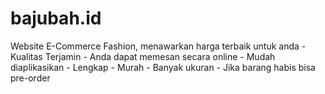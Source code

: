 # bajubah.id
Website E-Commerce Fashion, menawarkan harga terbaik untuk anda
    - Kualitas Terjamin
    - Anda dapat memesan secara online
    - Mudah diaplikasikan
    - Lengkap
    - Murah
    - Banyak ukuran
    - Jika barang habis bisa pre-order
